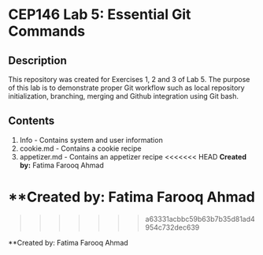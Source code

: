 # CEP146 Lab 5: Essential Git Commands 
## Description
This repository was created for Exercises 1, 2 and 3 of Lab 5. The purpose of this lab is to demonstrate proper Git workflow 
such as local repository initialization, branching, merging and Github integration using Git bash. 
## Contents 
1. Info - Contains system and user information 
2. cookie.md - Contains a cookie recipe
3. appetizer.md - Contains an appetizer recipe
<<<<<<< HEAD
**Created by:** Fatima Farooq Ahmad

**Created by: Fatima Farooq Ahmad
=======
>>>>>>> a63331acbbc59b63b7b35d81ad4954c732dec639

**Created by: Fatima Farooq Ahmad
